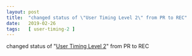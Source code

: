 ```yaml
---
layout: post
title:  "changed status of \"User Timing Level 2\" from PR to REC"
date:   2019-02-26
tags:   [ user-timing-2 ]
---
```


changed status of "[User Timing Level 2](/spec/user-timing-2)" from PR to REC

